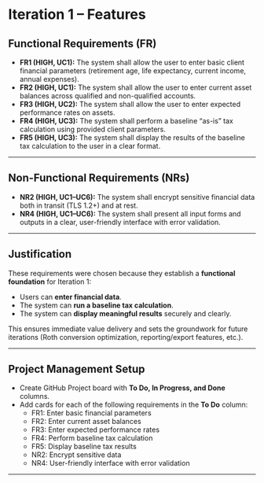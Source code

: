 # Iteration 1 – Features

## Functional Requirements (FR)

- **FR1 (HIGH, UC1):** The system shall allow the user to enter basic client financial parameters (retirement age, life expectancy, current income, annual expenses).  
- **FR2 (HIGH, UC1):** The system shall allow the user to enter current asset balances across qualified and non-qualified accounts.  
- **FR3 (HIGH, UC2):** The system shall allow the user to enter expected performance rates on assets.  
- **FR4 (HIGH, UC3):** The system shall perform a baseline “as-is” tax calculation using provided client parameters.  
- **FR5 (HIGH, UC3):** The system shall display the results of the baseline tax calculation to the user in a clear format.  

---

## Non-Functional Requirements (NRs)

- **NR2 (HIGH, UC1–UC6):** The system shall encrypt sensitive financial data both in transit (TLS 1.2+) and at rest.  
- **NR4 (HIGH, UC1–UC6):** The system shall present all input forms and outputs in a clear, user-friendly interface with error validation.  

---

## Justification
These requirements were chosen because they establish a **functional foundation** for Iteration 1:
- Users can **enter financial data**.  
- The system can **run a baseline tax calculation**.  
- The system can **display meaningful results** securely and clearly.  

This ensures immediate value delivery and sets the groundwork for future iterations (Roth conversion optimization, reporting/export features, etc.).

---

## Project Management Setup
- Create GitHub Project board with **To Do, In Progress, and Done** columns.  
- Add cards for each of the following requirements in the **To Do** column:
  - FR1: Enter basic financial parameters  
  - FR2: Enter current asset balances  
  - FR3: Enter expected performance rates  
  - FR4: Perform baseline tax calculation  
  - FR5: Display baseline tax results  
  - NR2: Encrypt sensitive data  
  - NR4: User-friendly interface with error validation  

---
